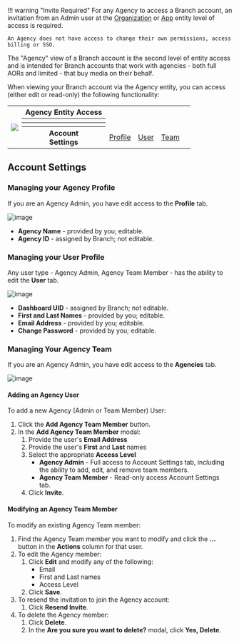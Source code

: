 !!! warning "Invite Required"
	For any Agency to access a Branch account, an invitation from an Admin user at the [Organization](/dashboard/organization-view/#adding-an-agency) or [App](/dashboard/app-view/#adding-an-agency) entity level of access is required.

	An Agency does not have access to change their own permissions, access billing or SSO.

The "Agency" view of a Branch account is the second level of entity access and is intended for Branch accounts that work with agencies - both full AORs and limited - that buy media on their behalf.

When viewing your Branch account via the Agency entity, you can access (either edit or read-only) the following functionality:

<table>
  <tr>
    <th rowspan="5"><img src="/_assets/img/pages/dashboard/access-levels/agency-nav.png"></th>
  </tr>
	<tr>
		<th><b>Agency Entity Access</b></th>
		<th></th>
		<th></th>
		<th></th>
		<th></th>
	</tr>
  <tr>
		<th></th>
		<td></td>
		<td></td>
		<td></td>
		<td></td>
	</tr>
	<tr>
		<th></th>
		<td></td>
    <td></td>
		<td></td>
		<td></td>
  </tr>
	<tr>
		<th><b>Account<br/>Settings</b></th>
		<td><a href="/dashboard/agency-level-access/#managing-your-agency-profile">Profile</a></td>
		<td><a href="/dashboard/agency-level-access/#managing-your-user-profile">User</a></td>
    <td><a href="/dashboard/agency-level-access/#managing-your-agency-team">Team</a></td>
		<td></td>
  </tr>
</table>

## Account Settings

### Managing your Agency Profile

If you are an Agency Admin, you have edit access to the **Profile** tab.

![image](/_assets/img/pages/dashboard/access-levels/agency-profile.png)

- **Agency Name** - provided by you; editable.
- **Agency ID** - assigned by Branch; not editable.

### Managing your User Profile

Any user type - Agency Admin, Agency Team Member - has the ability to edit the **User** tab.

![image](/_assets/img/pages/dashboard/access-levels/agency-user.png)

- **Dashboard UID** - assigned by Branch; not editable.
- **First and Last Names** - provided by you; editable.
- **Email Address** - provided by you; editable.
- **Change Password** - provided by you; editable.

### Managing Your Agency Team

If you are an Agency Admin, you have edit access to the **Agencies** tab.

![image](/_assets/img/pages/dashboard/access-levels/agency-team-add.gif)

#### Adding an Agency User

To add a new Agency (Admin or Team Member) User:

1. Click the **Add Agency Team Member** button.
2. In the **Add Agency Team Member** modal:
	1. Provide the user's **Email Address**
	1. Provide the user's **First** and **Last** names
	1. Select the appropriate **Access Level**
		- **Agency Admin** - Full access to Account Settings tab, including the ability to add, edit, and remove team members.
		- **Agency Team Member** - Read-only access Account Settings tab.
	1. Click **Invite**.

#### Modifying an Agency Team Member

To modify an existing Agency Team member:

1. Find the Agency Team member you want to modify and click the **...** button in the **Actions** column for that user.
1. To edit the Agency member:
	1. Click **Edit** and modify any of the following:
		- Email
		- First and Last names
		- Access Level
	1. Click **Save**.
1. To resend the invitation to join the Agency account:
	1. Click **Resend Invite**.
1. To delete the Agency member:
	1. Click **Delete**.
	1. In the **Are you sure you want to delete?** modal, click **Yes, Delete**.
